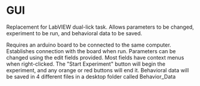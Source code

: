 # GUI
Replacement for LabVIEW dual-lick task. Allows parameters to be changed, experiment to be run, and behavioral data to be saved.

Requires an arduino board to be connected to the same computer. Establishes connection with the board when run. Parameters can be changed using the edit fields provided. Most fields have context menus when right-clicked. The "Start Experiment" button will begin the experiment, and any orange or red buttons will end it. Behavioral data will be saved in 4 different files in a desktop folder called Behavior_Data
